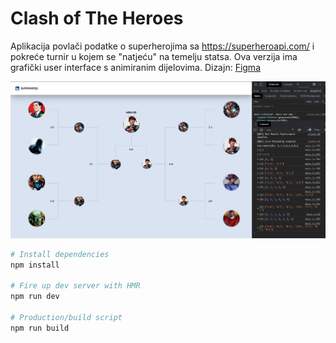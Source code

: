 # Clash of The Heroes

Aplikacija povlači podatke o superherojima sa https://superheroapi.com/ i pokreće turnir u kojem se "natjeću" na temelju statsa.
Ova verzija ima grafički user interface s animiranim dijelovima. 
Dizajn: [Figma](https://www.figma.com/file/ogevGvo5y0cjaxphbkFzLd/Factory---Frontend-zadatak---Super-heroji?node-id=0%3A1 "Clash of The Heroes")

<img src="ss.JPG">

```bash
# Install dependencies
npm install

# Fire up dev server with HMR
npm run dev

# Production/build script
npm run build

```
